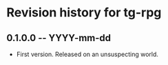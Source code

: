 # Revision history for tg-rpg

## 0.1.0.0 -- YYYY-mm-dd

* First version. Released on an unsuspecting world.
